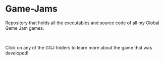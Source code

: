 # Game-Jams
Repository that holds all the executables and source code of all my Global Game Jam games.

<br>

Click on any of the GGJ folders to learn more about the game that was developed!
